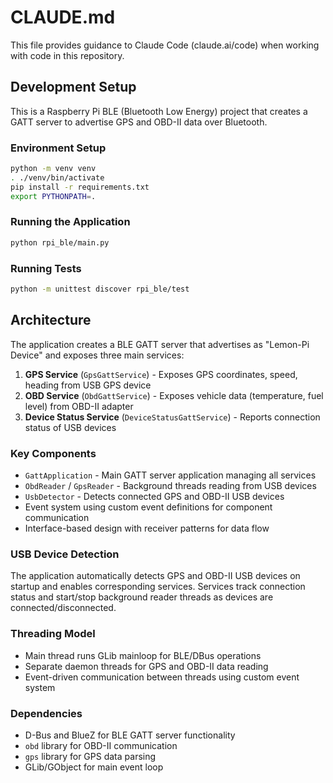 # CLAUDE.md

This file provides guidance to Claude Code (claude.ai/code) when working with code in this repository.

## Development Setup

This is a Raspberry Pi BLE (Bluetooth Low Energy) project that creates a GATT server to advertise GPS and OBD-II data over Bluetooth.

### Environment Setup
```bash
python -m venv venv
. ./venv/bin/activate
pip install -r requirements.txt
export PYTHONPATH=.
```

### Running the Application
```bash
python rpi_ble/main.py
```

### Running Tests
```bash
python -m unittest discover rpi_ble/test
```

## Architecture

The application creates a BLE GATT server that advertises as "Lemon-Pi Device" and exposes three main services:

1. **GPS Service** (`GpsGattService`) - Exposes GPS coordinates, speed, heading from USB GPS device
2. **OBD Service** (`ObdGattService`) - Exposes vehicle data (temperature, fuel level) from OBD-II adapter  
3. **Device Status Service** (`DeviceStatusGattService`) - Reports connection status of USB devices

### Key Components

- `GattApplication` - Main GATT server application managing all services
- `ObdReader` / `GpsReader` - Background threads reading from USB devices
- `UsbDetector` - Detects connected GPS and OBD-II USB devices
- Event system using custom event definitions for component communication
- Interface-based design with receiver patterns for data flow

### USB Device Detection

The application automatically detects GPS and OBD-II USB devices on startup and enables corresponding services. Services track connection status and start/stop background reader threads as devices are connected/disconnected.

### Threading Model

- Main thread runs GLib mainloop for BLE/DBus operations
- Separate daemon threads for GPS and OBD-II data reading
- Event-driven communication between threads using custom event system

### Dependencies

- D-Bus and BlueZ for BLE GATT server functionality
- `obd` library for OBD-II communication
- `gps` library for GPS data parsing
- GLib/GObject for main event loop